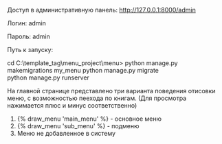 Доступ в административную панель:
http://127.0.0.1:8000/admin

Логин: admin

Пароль: admin

Путь к запуску:

cd  C:\template_tag\menu_project\menu> 
python manage.py makemigrations my_menu
python manage.py migrate  
python manage.py runserver


На главной странице представлено три варианта поведения отисовки  меню, с возможностью пеехода по книгам.
(Для просмотра нажимается плюс и минус соответственно)
1. {% draw_menu 'main_menu' %} - основное меню
2. {% draw_menu 'sub_menu' %} - подменю
3. Меню не добавленное в систему 